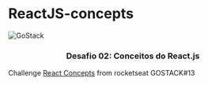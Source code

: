 # ReactJS-concepts

<img alt="GoStack" src="https://storage.googleapis.com/golden-wind/bootcamp-gostack/header-desafios.png" />

<h3 align="center">
  Desafio 02: Conceitos do React.js
</h3>

Challenge [React Concepts](https://github.com/rocketseat-education/bootcamp-gostack-desafios/tree/master/desafio-conceitos-reactjs) from rocketseat GOSTACK#13
